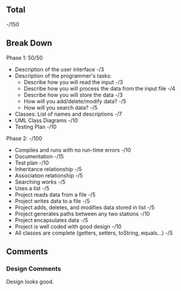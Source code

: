 ## Total

-/150

## Break Down

Phase 1: 50/50

- Description of the user interface -/3
- Description of the programmer's tasks:
  - Describe how you will read the input -/3
  - Describe how you will process the data from the input file -/4
  - Describe how you will store the data -/3
  - How will you add/delete/modify data? -/5
  - How will you search data? -/5
- Classes: List of names and descriptions -/7
- UML Class Diagrams -/10
- Testing Plan -/10

Phase 2: -/100

- Compiles and runs with no run-time errors -/10
- Documentation -/15
- Test plan -/10
- Inheritance relationship -/5
- Association relationship -/5
- Searching works -/5
- Uses a list -/5
- Project reads data from a file -/5
- Project writes data to a file -/5
- Project adds, deletes, and modifies data stored in list -/5
- Project generates paths between any two stations -/10
- Project encapsulates data -/5
- Project is well coded with good design -/10
- All classes are complete (getters, setters, toString, equals...) -/5

## Comments

### Design Comments

Design looks good.
